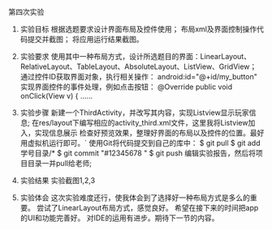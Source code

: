 第四次实验
1. 实验目标
根据选题要求设计界面布局及控件使用；
布局xml及界面控制操作代码提交并截图；
将应用运行结果截图。

2. 实验要求
使用其中一种布局方式，设计所选题目的界面：LinearLayout、RelativeLayout、TableLayout、AbsoluteLayout、ListView、GridView；
通过控件ID获取界面对象，执行相关操作：
android:id="@+id/my_button"
实现界面控件的事件处理，例如点击按钮：
@Override
public void onClick(View v) {
......
3. 实验步骤
新建一个ThirdActivity，并改写其内容，实现Listview显示玩家信息;
在res/layout下编写相应的activity_third.xml文件，这里我将Listview加入，实现信息展示
检查好预览效果，整理好界面的布局以及控件的位置。最好用虚拟机运行即可。`
使用Git将代码提交到自己的库中： $ git pull 
$ git add 学号目录/* 
$ git commit "#12345678 "
$ git push 
编辑实验报告，然后将项目目录一并pull给老师;
4. 实验结果
实验截图1,2,3
5. 实验体会
这次实验难度还行，使我体会到了选择好一种布局方式是多么的重要。
尝试了LinearLayout布局方式，感觉良好。
希望在接下来的时间把app的UI和功能完善好。
对IDE的运用有进步。期待下一节的内容。
